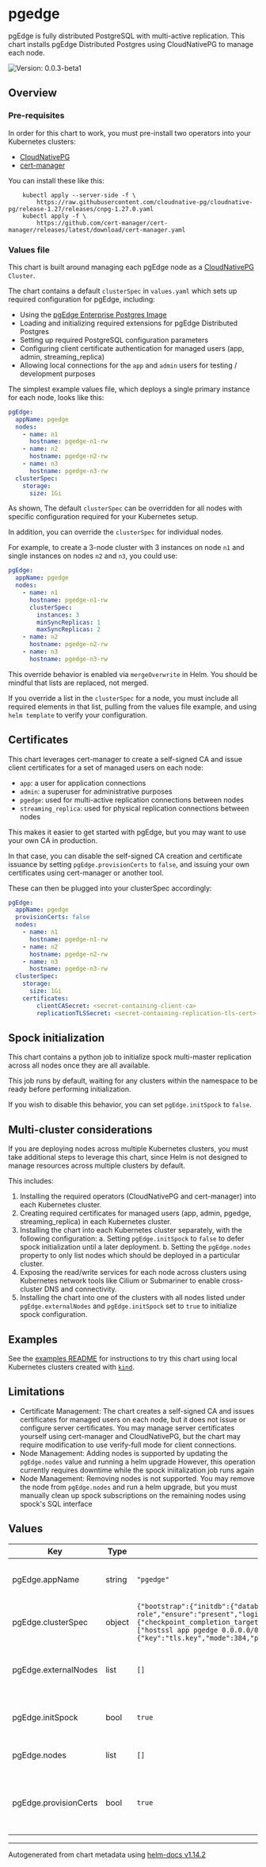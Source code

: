 # pgedge

pgEdge is fully distributed PostgreSQL with multi-active replication. This
chart installs pgEdge Distributed Postgres using CloudNativePG to manage each node.

![Version: 0.0.3-beta1](https://img.shields.io/badge/Version-0.0.3--beta1-informational?style=flat-square)

## Overview

### Pre-requisites

In order for this chart to work, you must pre-install two operators into your Kubernetes clusters:

- [CloudNativePG](https://cloudnative-pg.io/)
- [cert-manager](https://cert-manager.io/)

You can install these like this:

```
	kubectl apply --server-side -f \
		https://raw.githubusercontent.com/cloudnative-pg/cloudnative-pg/release-1.27/releases/cnpg-1.27.0.yaml
	kubectl apply -f \
		https://github.com/cert-manager/cert-manager/releases/latest/download/cert-manager.yaml
```

### Values file

This chart is built around managing each pgEdge node as a [CloudNativePG](https://cloudnative-pg.io/) `Cluster`.

The chart contains a default `clusterSpec` in `values.yaml` which sets up required configuration for pgEdge, including:

- Using the [pgEdge Enterprise Postgres Image](https://github.com/pgedge/postgres-images)
- Loading and initializing required extensions for pgEdge Distributed Postgres
- Setting up required PostgreSQL configuration parameters
- Configuring client certificate authentication for managed users (app, admin, streaming_replica)
- Allowing local connections for the `app` and `admin` users for testing / development purposes

The simplest example values file, which deploys a single primary instance for each node, looks like this:

```yaml
pgEdge:
  appName: pgedge
  nodes:
    - name: n1
      hostname: pgedge-n1-rw
    - name: n2
      hostname: pgedge-n2-rw
    - name: n3
      hostname: pgedge-n3-rw
  clusterSpec:
    storage:
      size: 1Gi
```

As shown, The default `clusterSpec` can be overridden for all nodes with specific configuration required for your Kubernetes setup.

In addition, you can override the `clusterSpec` for individual nodes.

For example, to create a 3-node cluster with 3 instances on node `n1` and single instances on nodes `n2` and `n3`, you could use:

```yaml
pgEdge:
  appName: pgedge
  nodes:
    - name: n1
      hostname: pgedge-n1-rw
      clusterSpec:
        instances: 3
        minSyncReplicas: 1
        maxSyncReplicas: 2
    - name: n2
      hostname: pgedge-n2-rw
    - name: n3
      hostname: pgedge-n3-rw
```

This override behavior is enabled via `mergeOverwrite` in Helm. You should be mindful that lists are replaced, not merged.

If you override a list in the `clusterSpec` for a node, you must include all required elements in that list, pulling from the values file example, and using `helm template` to verify your configuration.

## Certificates

This chart leverages cert-manager to create a self-signed CA and issue client certificates for a set of managed users on each node:

- `app`: a user for application connections
- `admin`: a superuser for administrative purposes
- `pgedge`: used for multi-active replication connections between nodes
- `streaming_replica`: used for physical replication connections between nodes

This makes it easier to get started with pgEdge, but you may want to use your own CA in production.

In that case, you can disable the self-signed CA creation and certificate issuance by setting
`pgEdge.provisionCerts` to `false`, and issuing your own certificates using cert-manager or another tool.

These can then be plugged into your clusterSpec accordingly:

```yaml
pgEdge:
  appName: pgedge
  provisionCerts: false
  nodes:
    - name: n1
      hostname: pgedge-n1-rw       
    - name: n2
      hostname: pgedge-n2-rw
    - name: n3
      hostname: pgedge-n3-rw
  clusterSpec:
    storage:
      size: 1Gi
    certificates:
        clientCASecret: <secret-containing-client-ca>
        replicationTLSSecret: <secret-containing-replication-tls-cert>
```

## Spock initialization

This chart contains a python job to initialize spock multi-master replication across all nodes once they are all available.

This job runs by default, waiting for any clusters within the namespace to be ready before performing initialization.

If you wish to disable this behavior, you can set `pgEdge.initSpock` to `false`.

## Multi-cluster considerations

If you are deploying nodes across multiple Kubernetes clusters, you must take additional steps to leverage this chart, since Helm is not designed to manage resources across multiple clusters by default.

This includes:

1. Installing the required operators (CloudNativePG and cert-manager) into each Kubernetes cluster.
2. Creating required certificates for managed users (app, admin, pgedge, streaming_replica) in each Kubernetes cluster.
3. Installing the chart into each Kubernetes cluster separately, with the following configuration:
  a. Setting `pgEdge.initSpock` to `false` to defer spock initialization until a later deployment.
  b. Setting the `pgEdge.nodes` property to only list nodes which should be deployed in a particular cluster.
4. Exposing the read/write services for each node across clusters using Kubernetes network tools like Cilium or Submariner to enable cross-cluster DNS and connectivity.
5. Installing the chart into one of the clusters with all nodes listed under `pgEdge.externalNodes` and `pgEdge.initSpock` set to `true` to initialize spock configuration.

## Examples

See the [examples README](./examples/README.md) for instructions to try this chart using local
Kubernetes clusters created with [`kind`](https://kind.sigs.k8s.io/).

## Limitations

- Certificate Management: The chart creates a self-signed CA and issues certificates for managed users on each node, but it does not issue or configure server certificates.
  You may manage server certificates yourself using cert-manager and CloudNativePG, but the chart may require modification to use verify-full mode for client connections.
- Node Management: Adding nodes is supported by updating the `pgEdge.nodes` value and running a helm upgrade
  However, this operation currently requires downtime while the spock iniitalization job runs again
- Node Management: Removing nodes is not supported. You may remove the node from `pgEdge.nodes` and run a helm upgrade,
  but you must manually clean up spock subscriptions on the remaining nodes using spock's SQL interface

## Values

| Key | Type | Default | Description |
|-----|------|---------|-------------|
| pgEdge.appName | string | `"pgedge"` | Determines the name of resources in the pgEdge cluster. Many other values are derived from this name, so it must be less than or equal to 26 characters in length. |
| pgEdge.clusterSpec | object | `{"bootstrap":{"initdb":{"database":"app","encoding":"UTF8","owner":"app","postInitApplicationSQL":["CREATE EXTENSION spock;","CREATE EXTENSION snowflake;","CREATE EXTENSION lolor;"],"postInitSQL":[],"postInitTemplateSQL":[]}},"certificates":{"clientCASecret":"client-ca-key-pair","replicationTLSSecret":"streaming-replica-client-cert"},"imageName":"ghcr.io/pgedge/pgedge-postgres:17-spock5-standard","imagePullPolicy":"Always","instances":1,"managed":{"roles":[{"comment":"Admin role","ensure":"present","login":true,"name":"admin","superuser":true}]},"maxSyncReplicas":0,"minSyncReplicas":0,"postgresql":{"parameters":{"checkpoint_completion_target":"0.9","checkpoint_timeout":"15min","dynamic_shared_memory_type":"posix","hot_standby_feedback":"on","spock.allow_ddl_from_functions":"on","spock.conflict_log_level":"DEBUG","spock.conflict_resolution":"last_update_wins","spock.enable_ddl_replication":"on","spock.include_ddl_repset":"on","spock.save_resolutions":"on","sync_replication_slots":"on","track_commit_timestamp":"on","track_io_timing":"on","wal_level":"logical","wal_sender_timeout":"5s"},"pg_hba":["hostssl app pgedge 0.0.0.0/0 cert","hostssl app admin 0.0.0.0/0 cert","hostssl app app 0.0.0.0/0 cert","hostssl all streaming_replica all cert map=cnpg_streaming_replica"],"pg_ident":["local postgres admin","local postgres app"],"shared_preload_libraries":["pg_stat_statements","snowflake","spock"]},"projectedVolumeTemplate":{"sources":[{"secret":{"items":[{"key":"tls.crt","mode":384,"path":"pgedge/certificates/tls.crt"},{"key":"tls.key","mode":384,"path":"pgedge/certificates/tls.key"},{"key":"ca.crt","mode":384,"path":"pgedge/certificates/ca.crt"}],"name":"pgedge-client-cert"}}]}}` | Default CNPG Cluster specification applied to all nodes, which can be overridden on a per-node basis using the `clusterSpec` field in each node definition. |
| pgEdge.externalNodes | list | `[]` | Configuration for nodes that are part of the pgEdge cluster, but managed externally to this Helm chart. This can be leverage for multi-cluster deployments or to wire up existing CNPG Clusters to a pgEdge cluster. |
| pgEdge.initSpock | bool | `true` | Whether or not to run the init spock job to initialize the pgEdge nodes and subscriptions In multi-cluster deployments, this should only be set to true on the last cluster to be deployed. |
| pgEdge.nodes | list | `[]` | Configuration for each node in the pgEdge cluster. Each node will be deployed as a separate CNPG Cluster. |
| pgEdge.provisionCerts | bool | `true` | Whether to deploy cert-manager to manage TLS certificates for the cluster. If false, you must provide your own TLS certificates by creating the secrets defined in `clusterSpec.certificates.clientCASecret` and `clusterSpec.certificates.replicationTLSSecret`. |

----------------------------------------------
Autogenerated from chart metadata using [helm-docs v1.14.2](https://github.com/norwoodj/helm-docs/releases/v1.14.2)

